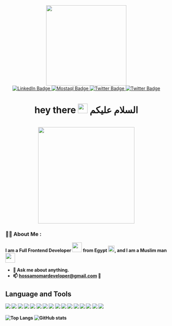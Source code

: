 
<div id="header" align="center">
  <img src="https://media.giphy.com/media/YuKbGGIYMXemhnub3q/giphy.gif" width="250"/>
  <br/>
  <div id="badges">
  <a href="https://www.linkedin.com/in/hossam-omar-a547b6229/">
    <img src="https://img.shields.io/badge/LinkedIn-blue?style=for-the-badge&logo=linkedin&logoColor=white" alt="LinkedIn Badge"/>
  </a>
  <a href="https://www.upwork.com/freelancers/~0117d55ca738022e1a?viewMode=1">
    <img src="https://img.shields.io/badge/Upwork-green?style=for-the-badge&logo=upwork&logoColor=white" alt="Mostaql Badge"/>
  </a>
  <a href="https://www.fiverr.com/hossamomardev">
    <img src="https://img.shields.io/badge/Fiverr-gray?style=for-the-badge&logo=fiverr&logoColor=white" alt="Twitter Badge"/>
  </a>
  <a href="https://mostaql.com/u/hossam_dev">
    <img src="https://img.shields.io/badge/Mostaql-blue?style=for-the-badge&logo=circle&logoColor=white" alt="Twitter Badge"/>
  </a>
</div>
  <img src="https://komarev.com/ghpvc/?username=HossamMuhammedOmar&style=flat-square&color=blue" alt=""/>
  <h1>hey there <img src="https://media.giphy.com/media/hvRJCLFzcasrR4ia7z/giphy.gif" width="30px"/> السلام عليكم</h1>
  <br/>
</div>


<div align="center">
  <img src="https://media.giphy.com/media/ROjkV0rFTCqDcSzDED/giphy.gif" width="300"/>
</div>




### :man_technologist: About Me :
<b>I am a Full Frontend Developer <img src="https://media.giphy.com/media/WUlplcMpOCEmTGBtBW/giphy.gif" width="30"> from Egypt <img src="https://cdn-icons.flaticon.com/png/512/3092/premium/3092317.png?token=exp=1644428985~hmac=9b4e14f44322f77bda399daf54fef980" width="20">, and I am a Muslim man <img src="https://cdn-icons-png.flaticon.com/512/3858/3858880.png" width="30"><b>
- 💬 <b>Ask me about anything<b>.
- 📫 <b>hossamomardeveloper@gmail.com</b> <b>📩</b>
## Language and Tools 
<b></b>
<img src ='https://img.shields.io/badge/HTML5-E34F26?style=for-the-badge&logo=html5&logoColor=white'>
<img src ='https://img.shields.io/badge/CSS3-1572B6?style=for-the-badge&logo=css3&logoColor=white'>
<img src ='https://img.shields.io/badge/Sass-CC6699?style=for-the-badge&logo=sass&logoColor=white'>
<img src ='https://img.shields.io/badge/Java-ED8B00?style=for-the-badge&logo=java&logoColor=white'>
<img src ='https://img.shields.io/badge/Bootstrap-563D7C?style=for-the-badge&logo=bootstrap&logoColor=white'>
<img src ='https://img.shields.io/badge/Material--UI-0081CB?style=for-the-badge&logo=material-ui&logoColor=white'>
<img src ='https://img.shields.io/badge/SQLite-07405E?style=for-the-badge&logo=sqlite&logoColor=white'>
<img src ='https://img.shields.io/badge/Unity-100000?style=for-the-badge&logo=unity&logoColor=white'>
<img src ='https://img.shields.io/badge/Netlify-00C7B7?style=for-the-badge&logo=netlify&logoColor=white'>
<img src ='https://img.shields.io/badge/Heroku-430098?style=for-the-badge&logo=heroku&logoColor=white'>
<img src ='https://img.shields.io/badge/Dart-0175C2?style=for-the-badge&logo=dart&logoColor=white'>
<img src ='https://img.shields.io/badge/Flutter-02569B?style=for-the-badge&logo=flutter&logoColor=white'>
<img src ='https://img.shields.io/badge/JavaScript-323330?style=for-the-badge&logo=javascript&logoColor=F7DF1E'>
<img src ='https://img.shields.io/badge/Node.js-43853D?style=for-the-badge&logo=node.js&logoColor=white'>
<img src ='https://img.shields.io/badge/MySQL-00000F?style=for-the-badge&logo=mysql&logoColor=white'>
<img src ='https://img.shields.io/badge/MongoDB-4EA94B?style=for-the-badge&logo=mongodb&logoColor=white'>
<br/> <br/>
![Top Langs](https://github-readme-stats.vercel.app/api/top-langs/?username=HossamMuhammedOmar&theme=tokyonight)
![GitHub stats](https://github-readme-stats.vercel.app/api?username=HossamMuhammedOmar&show_icons=true&theme=tokyonight)
<!--
**HossamMuhammedOmar/HossamMuhammedOmar** is a ✨ _special_ ✨ repository because its `README.md` (this file) appears on your GitHub profile.
Here are some ideas to get you started:

- 🔭 I’m currently working on ...
- 🌱 I’m currently learning ...
- 👯 I’m looking to collaborate on ...
- 🤔 I’m looking for help with ...
- 💬 Ask me about ...
- 📫 How to reach me: ...
- 😄 Pronouns: ...
- ⚡ Fun fact: ...
-->
#
